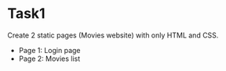 # Task1
Create 2 static pages (Movies website) with only HTML and CSS.
* Page 1: Login page
* Page 2: Movies list
